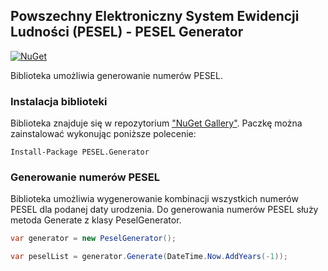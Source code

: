 ﻿## Powszechny Elektroniczny System Ewidencji Ludności (PESEL) - PESEL Generator

[![NuGet](https://img.shields.io/nuget/v/PESEL.svg)](https://www.nuget.org/packages/PESEL.Generator/) 

Biblioteka umożliwia generowanie numerów PESEL.

### Instalacja biblioteki
Biblioteka znajduje się w repozytorium ["NuGet Gallery"](https://www.nuget.org/packages/PESEL.Generator). 
Paczkę można zainstalować wykonując poniższe polecenie:
```
Install-Package PESEL.Generator
```
### Generowanie numerów PESEL

Biblioteka umożliwia wygenerowanie kombinacji wszystkich numerów PESEL dla podanej daty urodzenia.
Do generowania numerów PESEL służy metoda Generate z klasy PeselGenerator.
```csharp
var generator = new PeselGenerator();

var peselList = generator.Generate(DateTime.Now.AddYears(-1));
```